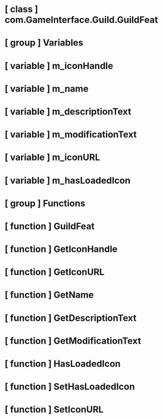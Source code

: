 # [ class ] com.GameInterface.Guild.GuildFeat

# [ group ] Variables

# [ variable ] m_iconHandle

# [ variable ] m_name

# [ variable ] m_descriptionText

# [ variable ] m_modificationText

# [ variable ] m_iconURL

# [ variable ] m_hasLoadedIcon

# [ group ] Functions

# [ function ] GuildFeat

# [ function ] GetIconHandle

# [ function ] GetIconURL

# [ function ] GetName

# [ function ] GetDescriptionText

# [ function ] GetModificationText

# [ function ] HasLoadedIcon

# [ function ] SetHasLoadedIcon

# [ function ] SetIconURL

